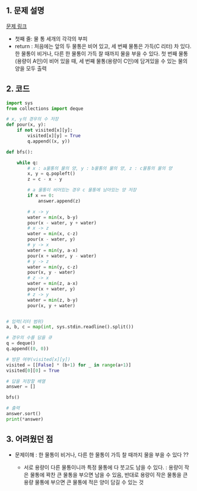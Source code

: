 ## 1. 문제 설명

[문제 링크](acmicpc.net/problem/2251)

- 첫째 줄: 물 통 세개의 각각의 부피
- return : 처음에는 앞의 두 물통은 비어 있고, 세 번째 물통은 가득(C 리터) 차 있다. 한 물통이 비거나, 다른 한 물통이 가득 찰 때까지 물을 부을 수 있다. 첫 번째 물통(용량이 A인)이 비어 있을 때, 세 번째 물통(용량이 C인)에 담겨있을 수 있는 물의 양을 모두 출력

## 2. 코드

```python
import sys
from collections import deque

# x, y의 경우의 수 저장
def pour(x, y):
    if not visited[x][y]:
        visited[x][y] = True
        q.append((x, y))

def bfs():

    while q:
        # x : a물통의 물의 양, y : b물통의 물의 양, z : c물통의 물의 양
        x, y = q.popleft()
        z = c - x - y

        # a 물통이 비어있는 경우 c 물통에 남아있는 양 저장
        if x == 0:
            answer.append(z)

        # x -> y
        water = min(x, b-y)
        pour(x - water, y + water)
        # x -> z
        water = min(x, c-z)
        pour(x - water, y)
        # y -> x
        water = min(y, a-x)
        pour(x + water, y - water)
        # y -> z
        water = min(y, c-z)
        pour(x, y - water)
        # z -> x
        water = min(z, a-x)
        pour(x + water, y)
        # z -> y
        water = min(z, b-y)
        pour(x, y + water)


# 입력(리터 범위)
a, b, c = map(int, sys.stdin.readline().split())

# 경우의 수를 담을 큐
q = deque()
q.append((0, 0))

# 방문 여부(visited[x][y])
visited = [[False] * (b+1) for _ in range(a+1)]
visited[0][0] = True

# 답을 저장할 배열
answer = []

bfs()

# 출력
answer.sort()
print(*answer)


```

## 3. 어려웠던 점

- 문제이해 : 한 물통이 비거나, 다른 한 물통이 가득 찰 때까지 물을 부을 수 있다 ??

  - 서로 용량이 다른 물통이니까 특정 물통에 다 붓고도 남을 수 있다. : 용량이 작은 물통에 꽉찬 큰 물통을 부으면 남을 수 있음, 반대로 용량이 작은 물통을 큰 용량 물통에 부으면 큰 물통에 적은 양이 담길 수 있는 것

